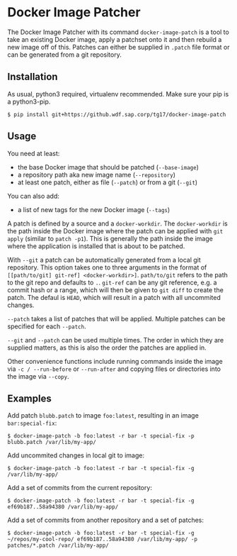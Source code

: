 # Docker Image Patcher
The Docker Image Patcher with its command `docker-image-patch` is a tool to take an existing
Docker image, apply a patchset onto it and then rebuild a new image off of this. Patches can
either be supplied in `.patch` file format or can be generated from a git repository.

## Installation
As usual, python3 required, virtualenv recommended. Make sure your pip is a python3-pip.

```shell
$ pip install git+https://github.wdf.sap.corp/tg17/docker-image-patch
```

## Usage
You need at least:
 * the base Docker image that should be patched (`--base-image`)
 * a repository path aka new image name (`--repository`)
 * at least one patch, either as file (`--patch`) or from a git (`--git`)

You can also add:
 * a list of new tags for the new Docker image (`--tags`)

A patch is defined by a source and a `docker-workdir`. The `docker-workdir` is the path inside
the Docker image where the patch can be applied with `git apply` (similar to `patch -p1`). This is
generally the path inside the image where the application is installed that is about to be patched.

With `--git` a patch can be automatically generated from a local git repository. This option takes
one to three arguments in the format of `[[path/to/git] git-ref] <docker-workdir>]`. `path/to/git`
refers to the path to the git repo and defaults to `.`. `git-ref` can be any git reference, e.g. a
commit hash or a range, which will then be given to `git diff` to create the patch. The defaul is
`HEAD`, which will result in a patch with all uncommited changes.

`--patch` takes a list of patches that will be applied. Multiple patches can be specified for each
`--patch`.

`--git` and `--patch` can be used multiple times. The order in which they are supplied matters, as
this is also the order the patches are applied in.

Other convenience functions include running commands inside the image via `-c / --run-before` or
`--run-after` and copying files or directories into the image via `--copy`.

## Examples
Add patch `blubb.patch` to image `foo:latest`, resulting in an image `bar:special-fix`:
```shell
$ docker-image-patch -b foo:latest -r bar -t special-fix -p blubb.patch /var/lib/my-app/
```

Add uncommited changes in local git to image:
```shell
$ docker-image-patch -b foo:latest -r bar -t special-fix -g /var/lib/my-app/
```

Add a set of commits from the current repository:
```shell
$ docker-image-patch -b foo:latest -r bar -t special-fix -g ef69b187..58a94380 /var/lib/my-app/
```

Add a set of commits from another repository and a set of patches:
```shell
$ docker-image-patch -b foo:latest -r bar -t special-fix -g ~/repos/my-cool-repo/ ef69b187..58a94380 /var/lib/my-app/ -p patches/*.patch /var/lib/my-app/
```
